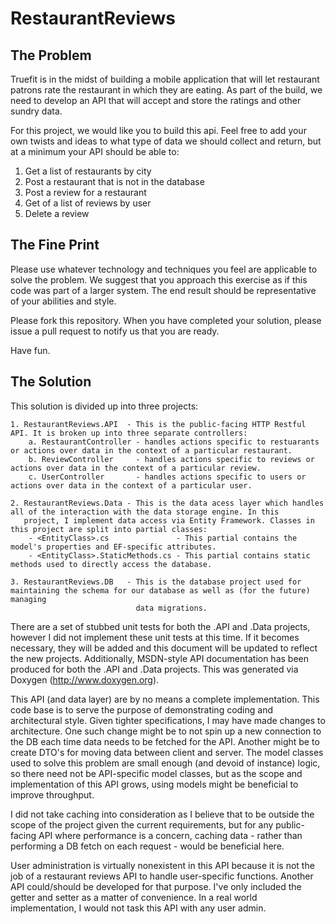 RestaurantReviews
=================

The Problem
--------------
Truefit is in the midst of building a mobile application that will let restaurant patrons rate the restaurant in which they are eating. As part of the build, we need to develop an API that will accept and store the ratings and other sundry data. 

For this project, we would like you to build this api. Feel free to add your own twists and ideas to what type of data we should collect and return, but at a minimum your API should be able to:

1. Get a list of restaurants by city
2. Post a restaurant that is not in the database
3. Post a review for a restaurant
4. Get of a list of reviews by user
5. Delete a review

The Fine Print
--------------
Please use whatever technology and techniques you feel are applicable to solve the problem. We suggest that you approach this exercise as if this code was part of a larger system. The end result should be representative of your abilities and style.

Please fork this repository. When you have completed your solution, please issue a pull request to notify us that you are ready.

Have fun.


The Solution
--------------
This solution is divided up into three projects:

	1. RestaurantReviews.API  - This is the public-facing HTTP Restful API. It is broken up into three separate controllers:
	    a. RestaurantController - handles actions specific to restuarants or actions over data in the context of a particular restaurant.
	    b. ReviewController     - handles actions specific to reviews or actions over data in the context of a particular review.
	    c. UserController       - handles actions specific to users or actions over data in the context of a particular user.

	2. RestaurantReviews.Data - This is the data acess layer which handles all of the interaction with the data storage engine. In this
	   project, I implement data access via Entity Framework. Classes in this project are split into partial classes:
	    - <EntityClass>.cs               - This partial contains the model's properties and EF-specific attributes.
	    - <EntityClass>.StaticMethods.cs - This partial contains static methods used to directly access the database.

	3. RestaurantReviews.DB   - This is the database project used for maintaining the schema for our database as well as (for the future) managing
	                            data migrations.

There are a set of stubbed unit tests for both the .API and .Data projects, however I did not implement these unit tests at this time. If it becomes necessary, they
will be added and this document will be updated to reflect the new projects. Additionally, MSDN-style API documentation has been produced for both the .API and
.Data projects. This was generated via Doxygen (http://www.doxygen.org).

This API (and data layer) are by no means a complete implementation. This code base is to serve the purpose of demonstrating coding and architectural style. Given tighter
specifications, I may have made changes to architecture. One such change might be to not spin up a new connection to the DB each time data needs to be fetched for 
the API. Another might be to create DTO's for moving data between client and server. The model classes used to solve this problem are small enough (and devoid of instance)
logic, so there need not be API-specific model classes, but as the scope and implementation of this API grows, using models might be beneficial to improve throughput.

I did not take caching into consideration as I believe that to be outside the scope of the project given the current requirements, but for any public-facing API where
performance is a concern, caching data - rather than performing a DB fetch on each request - would be beneficial here. 

User administration is virtually nonexistent in this API because it is not the job of a restaurant reviews API to handle user-specific functions. Another API could/should
be developed for that purpose. I've only included the getter and setter as a matter of convenience. In a real world implementation, I would not task this API with any 
user admin.